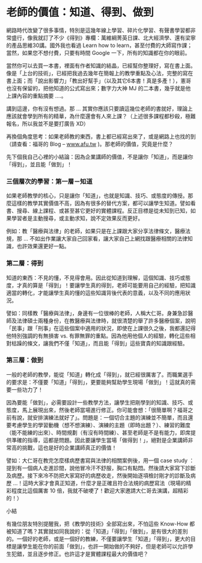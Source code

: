 # 老師的價值：知道、得到、做到


網路時代改變了很多事情，特別是這幾年線上學習、碎片化學習、有聲書學習都非常盛行，像我就訂了不少《得到》專欄：萬維綱菁英日課、北大經濟學、還有梁寧的產品思維30講。國外我也看過 Learn how to learn，甚至付費的大師寫作課；當然，如果您不想付費，只要有時間 Google 一下，所有的知識都在你的眼前。

當然你可以去買一本書，裡面有作者知識的結晶，已經幫你整理好，寫在書上面。像是「上台的技術」，已經把我過去幾年在簡報上的教學重點及心法，完整的寫在書上面；而「說出影響力」「教出好幫手」（以及其它6本書！真是多產！），憲哥也沒有保留的，把他知道的公式寫出來；數字力大神 MJ 的二本書，幾乎就是他上課內容的重點摘要 ….。

講到這邊，你有沒有想過。那 … 其實你應該只要讀這幾位老師的書就好，理論上應該就會學到所有的精華，為什麼還會有人來上課？（上述很多課程都秒殺，極難報名，所以我並不是要打廣告 XD）

再換個角度思考：如果老師教的東西，書上都已經寫出來了，或是網路上也找的到（請查看：福哥的 Blog – www.afu.tw )。那老師的價值，究竟是什麼？

先下個我自己心裡的小結論：因為企業講師的價值，不是讓你「知道」，而是讓你「得到」，並且能「做到」！



### 三個層次的學習：第一層－知道

如果老師教學的核心，只是讓你「知道」，也就是知識、技巧、或態度的傳授。那麼這樣的教學其實價值不高，因為有很多的替代方案，都可以讓學生知道。譬如看書、搜尋、線上課程、或甚至甚它更好的實體課程。反正目標是從未知到已知，如果學習者是主動搜尋，或主動求知，說不定效果反而更好。

例如：教「醫療與法律」的老師，如果只是在上課跟大家分享法律條文，醫療法規，那 … 不如出作業讓大家自己回家看，讓大家自己上網找跟醫療相關的法律知識，也許效果還更好一點。



### 第二層：得到

知道的東西：不見的懂，不見得會用。因此從知道到理解，這個知識、技巧或態度，才真的算是「得到」！要讓學生真的得到，老師可能要用自己的經驗，把知識適當的轉化，才能讓學生真的懂的這些知識背後代表的意義，以及不同的應用狀況。

譬如：同樣教「醫療與法律」，身邊有一位很棒的老師，人稱大仁哥。身兼急診醫師及法律碩士兩種身份，在教醫療與法律時，就很清楚的舉了許多醫療個案，說明「民事」跟「刑事」在這些個案中適用的狀況，即使在上課很久之後，我都還記得他特別強調的有無損害 vs. 有罪無罪的重點。因為他用他個人的經驗，轉化這些相對枯躁的條文，讓我們不僅「知道」，而且能「得到」這些寶貴的知識跟經驗。



### 第三層：做到

一般的老師的教學，能從「知道」轉化成「得到」，就已經很厲害了。而職業選手的要求是：不僅要「知道」「得到」，更要能夠幫助學生現場「做到」！這就真的需要一些功力了！

因為要能「做到」，必需要設計一些教學方法，讓學生把剛學到的知識、技巧、或態度，馬上展現出來，然後老師當場進行修正。你可能會想：「很簡單啊？福哥之前有說，就安排演練法就好了」。問題是：一個切合主題的演練並不簡單，而且還要考慮學生的學習動機（想不想演練）、演練的主題（即時出題？）、練習的難度（能不能練的出來）、時間規劃（有沒有時間練）、甚至老師是不是有能力，即席提供準確的指導，這都是問題。因此要讓學生當場「做得到！」，絕對是企業講師非常高的挑戰，這也是好的企業講師真正的價值！

譬如：大仁哥在教完怎麼樣病歷書寫與法律的相關案例後，用一個 case study ：提到有一個病人走進診間，說他冒冷汗不舒服，胸口有點悶。然後請大家寫下診斷及病歷。接下來冷不防把大家寫好的病歷收走，然後開始逐項檢討剛才的診斷及病歷 …！這時大家才會真正知道，什麼才是正確且符合法規的病歷寫法（現場的精彩程度比這個厲害 10 倍，我就不破哽了！歡迎大家邀請大仁哥去演講，超精彩的！）



小結

有幾位朋友特別提醒我，把《教學的技術》全部寫出來，不怕這些 Know-How 都被知道了嗎？其實就如同我說的：從「知道」「得到」「做到」，是有很大的差別的。一個好的老師，或是一個好的教練，不僅要讓學生「知道」「得到」，更大的目標是讓學生能在你的前面「做到」，也許一開始做的不夠好，但是老師可以允許學生犯錯，並且逐步修正。也許這才是實體課程最大的價值吧？
